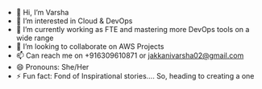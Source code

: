 - 👋 Hi, I’m Varsha
- 👀 I’m interested in Cloud & DevOps
- 🌱 I’m currently working as FTE and mastering more DevOps tools on a wide range
- 💞️ I’m looking to collaborate on AWS Projects
- 📫 Can reach me on +916309610871 or jakkanivarsha02@gmail.com
- 😄 Pronouns: She/Her
- ⚡ Fun fact: Fond of Inspirational stories.... So, heading to creating a one 

<!---
Vrshuu/Vrshuu is a ✨ special ✨ repository because its `README.md` (this file) appears on your GitHub profile.
You can click the Preview link to take a look at your changes.
--->
